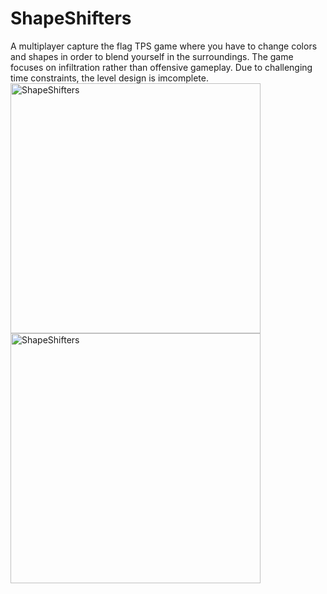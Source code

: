 # ShapeShifters

A multiplayer capture the flag TPS game where you have to change colors and shapes in order to blend yourself in the surroundings. 
The game focuses on infiltration rather than offensive gameplay. Due to challenging time constraints, the level design is imcomplete.
</br>
<img src="https://divjackdiv.github.io/imgs/shapeShifters.png" alt="ShapeShifters" width="400px"/>
<img src="https://divjackdiv.github.io/imgs/shapeShifters2.png" alt="ShapeShifters" width="400px"/>
